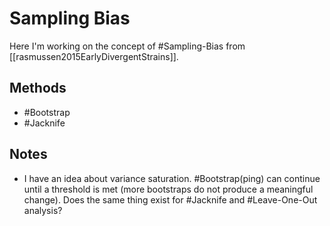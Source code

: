 # Sampling Bias

Here I'm working on the concept of #Sampling-Bias from [[rasmussen2015EarlyDivergentStrains]].

## Methods

- #Bootstrap
- #Jacknife

## Notes

- I have an idea about variance saturation. #Bootstrap(ping) can continue until a threshold is met (more bootstraps do not produce a meaningful change). Does the same thing exist for #Jacknife and #Leave-One-Out analysis?